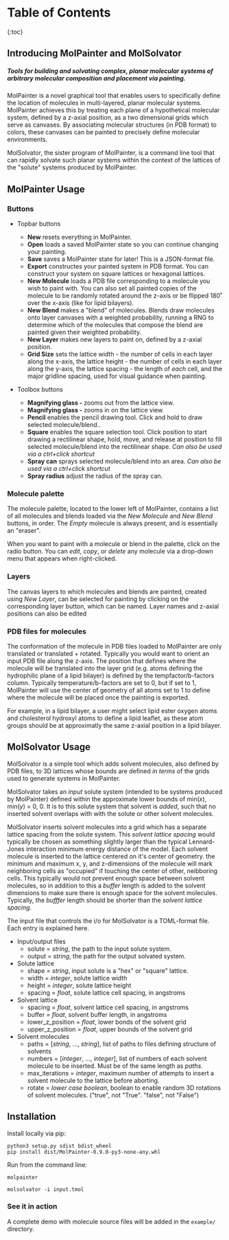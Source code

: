 # Table of Contents
{:toc}

## Introducing MolPainter and MolSolvator
<h5>Tools for building and solvating complex, planar molecular systems of arbitrary molecular composition and placement via painting.</h5>

MolPainter is a novel graphical tool that enables users to specifically define the location of molecules in multi-layered, planar molecular systems. MolPainter achieves this by treating each plane of a hypothetical molecular system, defined by a z-axial position, as a two dimensional grids which serve as canvases. By associating molecular structures (in PDB format) to colors, these canvases can be painted to precisely define molecular environments.

MolSolvator, the sister program of MolPainter, is a command line tool that can rapidly solvate such planar systems within the context of the lattices of the "solute" systems produced by MolPainter.



## MolPainter Usage
### Buttons
* Topbar buttons
    - **New** resets everything in MolPainter.
    - **Open** loads a saved MolPainter state so you can continue changing your painting.
    - **Save** saves a MolPainter state for later! This is a JSON-format file.
    - **Export** constructes your painted system in PDB format. You can construct your system on square lattices or hexagonal lattices.
    - **New Molecule** loads a PDB file corresponding to a molecule you wish to paint with. You can also set all painted copies of the molecule to be randomly rotated around the z-axis or be flipped 180˚ over the x-axis (like for lipid bilayers).
    - **New Blend** makes a "blend" of molecules. Blends draw molecules onto layer canvases with a weighted probability, running a RNG to determine which of the molecules that compose the blend are painted given their weighted probability.
    - **New Layer** makes new layers to paint on, defined by a z-axial position.
    - **Grid Size** sets the lattice width - the number of cells in each layer along the x-axis, the lattice height - the number of cells in each layer along the y-axis, the lattice spacing - the length of *each* cell, and the major gridline spacing, used for visual guidance when painting. 

* Toolbox buttons
    - **Magnifying glass -** zooms out from the lattice view.
    - **Magnifying glass -** zooms in on the lattice view.
    - **Pencil** enables the pencil drawing tool. Click and hold to draw selected molecule/blend..
    - **Square** enables the square selection tool. Click position to start drawing a rectilinear shape, hold, move, and release at position to fill selected molecule/blend into the rectilinear shape. *Can also be used via a ctrl+click shortcut*
    - **Spray can** sprays selected molecule/blend into an area. *Can also be used via a ctrl+click shortcut*
    - **Spray radius** adjust the radius of the spray can.

### Molecule palette
The molecule palette, located to the lower left of MolPainter, contains a list of all molecules and blends loaded via the *New Molecule* and *New Blend* buttons, in order. The *Empty* molecule is always present, and is essentially an "eraser".

When you want to paint with a molecule or blend in the palette, click on the radio button. You can *edit*, *copy*, or *delete* any molecule via a drop-down menu that appears when right-clicked.

### Layers
The canvas layers to which molecules and blends are painted, created using *New Layer*, can be selected for painting by clicking on the corresponding layer button, which can be named. Layer names and z-axial positions can also be edited

### PDB files for molecules
The conformation of the molecule in PDB files loaded to MolPainter are only translated or translated + rotated. Typically you would want to orient an input PDB file along the z-axis. The position that defines where the molecule will be translated into the layer grid (e.g. atoms defining the hydrophilic plane of a lipid bilayer) is defined by the tempfactor/b-factors column. Typically temperature/b-factors are set to 0, but if set to 1, MolPainter will use the center of geometry of all atoms set to 1 to define where the molecule will be placed once the painting is exported.

For example, in a lipid bilayer, a user might select lipid ester oxygen atoms and cholesterol hydroxyl atoms to define a lipid leaflet, as these atom groups should be at approximatly the same z-axial position in a lipid bilayer.

## MolSolvator Usage
MolSolvator is a simple tool which adds solvent molecules, also defined by PDB files, to 3D lattices whose bounds are defined *in terms* of the grids used to generate systems in MolPainter.

MolSolvator takes an *input* solute system (intended to be systems produced by MolPainter) defined within the approximate lower bounds of min(*x*), min(*y*) = 0, 0. It is to this solute system that solvent is *added*, such that no inserted solvent overlaps with with the solute or other solvent molecules.

MolSolvator inserts solvent molecules into a grid which has a separate lattice spacing from the solute system. This *solvent lattice spacing* would typically be chosen as something slightly larger than the typical Lennard-Jones interaction minimum energy distance of the model. Each solvent molecule is inserted to the lattice centered on it's center of geometry. the minimum and maximum x, y, and z-dimensions of the molecule will mark neighboring cells as "occupied" if touching the center of other, neibboring cells. This typically would not prevent enough space between solvent molecules, so in addition to this a *buffer* length is added to the solvent dimensions to make sure there is enough space for the solvent molecules. Typically, the *bufffer* length should be shorter than the *solvent lattice spacing*.

The input file that controls the i/o for MolSolvator is a TOML-format file. Each entry is explained here.

* Input/output files
    - solute = *string*, the path to the input solute system.
    - output = *string*, the path for the output solvated system.
* Solute lattice
    - shape = *string*, input solute is a "hex" or "square" lattice.
    - width = *integer*, solute lattice width
    - height = *integer*, solute lattice height
    - spacing = *float*, solute lattice cell spacing, in angstroms
* Solvent lattice
    - spacing = *float*, solvent lattice cell spacing, in angstroms
    - buffer = *float*, solvent buffer length, in angstroms
    - lower_z_position = *float*, lower bonds of the solvent grid
    - upper_z_position = *float*, upper bounds of the solvent grid
* Solvent molecules
    - paths = [*string*, ..., *string*], list of paths to files defining structure of solvents
    - numbers = [*integer*, ..., *integer*], list of numbers of each solvent molecule to be inserted. Must be of the same length as *paths*.
    - max_iterations = *integer*, maximum number of attempts to insert a solvent molecule to the lattice before aborting.
    - rotate = *lower case boolean*, boolean to enable random 3D rotations of solvent molecules. ("true", not "True". "false", not "False")

## Installation

Install locally via pip:
```
python3 setup.py sdist bdist_wheel
pip install dist/MolPainter-0.9.0-py3-none-any.whl
```

Run from the command line:
```
molpainter
```

```
molsolvator -i input.tmol
```

### See it in action

A complete demo with molecule source files will be added in the `example/` directory.


